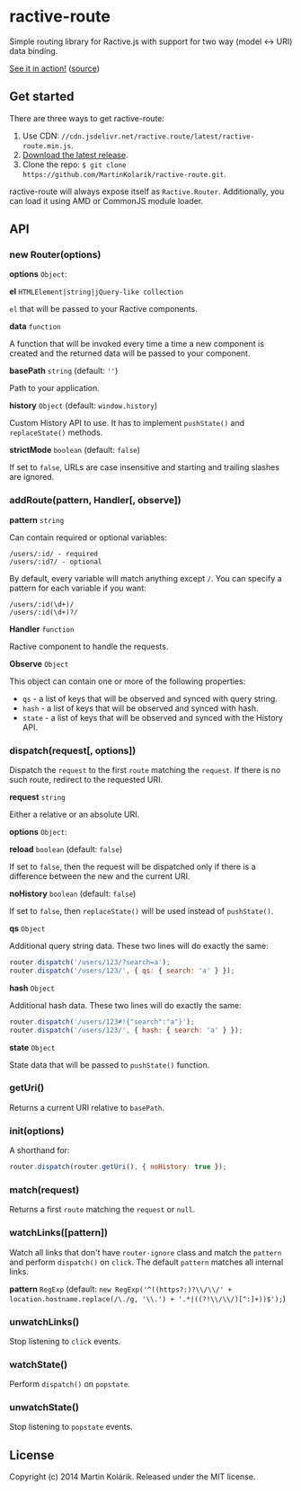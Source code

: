 # ractive-route

Simple routing library for Ractive.js with support for two way (model <-> URI) data binding.

[See it in action!](http://rawgit.com/MartinKolarik/ractive-route/master/demo/index.html) ([source](https://github.com/MartinKolarik/ractive-route/tree/master/demo))

## Get started

There are three ways to get ractive-route:

1. Use CDN: `//cdn.jsdelivr.net/ractive.route/latest/ractive-route.min.js`.
2. [Download the latest release](https://github.com/MartinKolarik/ractive-route/releases).
3. Clone the repo: `$ git clone https://github.com/MartinKolarik/ractive-route.git`.

ractive-route will always expose itself as ```Ractive.Router```. Additionally, you can load it using AMD or CommonJS module loader.

## API

### new Router(options)

**options** `Object`:

**el** `HTMLElement|string|jQuery-like collection`

`el` that will be passed to your Ractive components.

**data** `function`

A function that will be invoked every time a time a new component is created and the returned data will be passed to your component.

**basePath** `string` (default: `''`)

Path to your application.

**history** `Object` (default: `window.history`)

Custom History API to use. It has to implement `pushState()` and `replaceState()` methods.

**strictMode** `boolean` (default: `false`)

If set to `false`, URLs are case insensitive and starting and trailing slashes are ignored.

### addRoute(pattern, Handler[, observe])

**pattern** `string`

Can contain required or optional variables:

```
/users/:id/ - required
/users/:id?/ - optional
```

By default, every variable will match anything except `/`. You can specify a pattern for each variable if you want:

```
/users/:id(\d+)/
/users/:id(\d+)?/
```

**Handler** `function`

Ractive component to handle the requests.

**Observe** `Object`

This object can contain one or more of the following properties:

- `qs` - a list of keys that will be observed and synced with query string.
- `hash` - a list of keys that will be observed and synced with hash.
- `state` - a list of keys that will be observed and synced with the History API.

### dispatch(request[, options])

Dispatch the `request` to the first `route` matching the `request`. If there is no such route, redirect to the requested URI.

**request** `string`

Either a relative or an absolute URI.

**options** `Object`:

**reload** `boolean` (default: `false`)

If set to `false`, then the request will be dispatched only if there is a difference between the new and the current URI.

**noHistory** `boolean` (default: `false`)

If set to `false`, then `replaceState()` will be used instead of `pushState()`.

**qs** `Object`

Additional query string data. These two lines will do exactly the same:

```js
router.dispatch('/users/123/?search=a');
router.dispatch('/users/123/', { qs: { search: 'a' } });
```

**hash** `Object`

Additional hash data. These two lines will do exactly the same:

```js
router.dispatch('/users/123#!{"search":"a"}');
router.dispatch('/users/123/', { hash: { search: 'a' } });
```

**state** `Object`

State data that will be passed to `pushState()` function.

### getUri()

Returns a current URI relative to `basePath`.

### init(options)

A shorthand for:

```js
router.dispatch(router.getUri(), { noHistory: true });
```

### match(request)

Returns a first `route` matching the `request` or `null`.

### watchLinks([pattern])

Watch all links that don't have `router-ignore` class and match the `pattern` and perform `dispatch()` on `click`. The default `pattern` matches all internal links.

**pattern** `RegExp` (default: `new RegExp('^((https?:)?\\/\\/' + location.hostname.replace(/\./g, '\\.') + '.*|((?!\\/\\/)[^:]+))$');`)

### unwatchLinks()

Stop listening to `click` events.

### watchState()

Perform `dispatch()` on `popstate`.

### unwatchState()

Stop listening to `popstate` events.

## License
Copyright (c) 2014 Martin Kolárik. Released under the MIT license.
